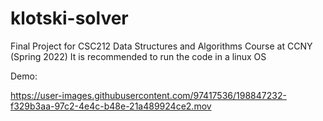 # klotski-solver
Final Project for CSC212 Data Structures and Algorithms Course at CCNY (Spring 2022)
It is recommended to run the code in a linux OS

Demo:

https://user-images.githubusercontent.com/97417536/198847232-f329b3aa-97c2-4e4c-b48e-21a489924ce2.mov



